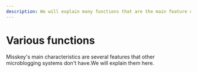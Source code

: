 ```yaml
---
description: We will explain many functions that are the main feature of Misskey.
---
```


# Various functions

Misskey's main characteristics are several features that other microblogging systems don't have.We will explain them here.

<MkIndex :sort="(a, b) => b.name - a.name"></MkIndex>
